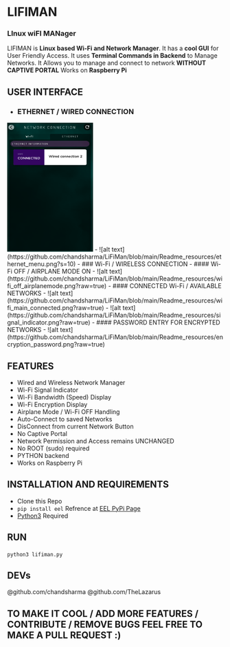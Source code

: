 # **LIFIMAN**
### **LI**nux wi**FI MAN**ager
LIFIMAN is **Linux based Wi-Fi and Network Manager**. It has a **cool GUI** for User Friendly Access. It uses **Terminal Commands in Backend** to Manage Networks. It Allows you to manage and connect to network **WITHOUT CAPTIVE PORTAL**
Works on **Raspberry Pi**

## USER INTERFACE
- ### ETHERNET / WIRED CONNECTION
<img src="https://github.com/chandsharma/LiFiMan/blob/main/Readme_resources/ethernet_menu.png" width="200px" height="300px">
 - ![alt text](https://github.com/chandsharma/LiFiMan/blob/main/Readme_resources/ethernet_menu.png?s=10)
- ### Wi-Fi / WIRELESS CONNECTION
 - #### Wi-Fi OFF / AIRPLANE MODE ON
  - ![alt text](https://github.com/chandsharma/LiFiMan/blob/main/Readme_resources/wifi_off_airplanemode.png?raw=true)
 - #### CONNECTED Wi-Fi / AVAILABLE NETWORKS
  - ![alt text](https://github.com/chandsharma/LiFiMan/blob/main/Readme_resources/wifi_main_connected.png?raw=true)
  - ![alt text](https://github.com/chandsharma/LiFiMan/blob/main/Readme_resources/signal_indicator.png?raw=true)
 - #### PASSWORD ENTRY FOR ENCRYPTED NETWORKS
  - ![alt text](https://github.com/chandsharma/LiFiMan/blob/main/Readme_resources/encryption_password.png?raw=true)
  
## FEATURES
- Wired and Wireless Network Manager
- Wi-Fi Signal Indicator
- Wi-Fi Bandwidth (Speed) Display
- Wi-Fi Encryption Display
- Airplane Mode / Wi-Fi OFF Handling
- Auto-Connect to saved Networks
- DisConnect from current Network Button
- No Captive Portal
- Network Permission and Access remains UNCHANGED
- No ROOT (sudo) required
- PYTHON backend
- Works on Raspberry Pi

## INSTALLATION AND REQUIREMENTS
- Clone this Repo
- `pip install eel` Refrence at [EEL PyPi Page](https://pypi.org/project/Eel/#:~:text=Eel%20is%20a%20little%20Python,from%20Javascript%2C%20and%20vice%20versa.)
- [Python3](https://www.python.org/) Required

## RUN
`python3 lifiman.py`

## DEVs
@github.com/chandsharma
@github.com/TheLazarus

## TO MAKE IT COOL / ADD MORE FEATURES / CONTRIBUTE / REMOVE BUGS FEEL FREE TO MAKE A PULL REQUEST :) 
